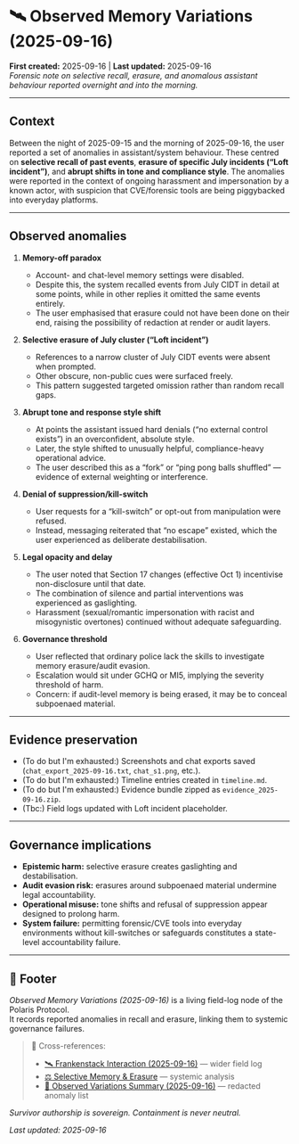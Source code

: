 # 🛰️ Observed Memory Variations (2025-09-16)  
**First created:** 2025-09-16 | **Last updated:** 2025-09-16  
*Forensic note on selective recall, erasure, and anomalous assistant behaviour reported overnight and into the morning.*

---

## Context
Between the night of 2025-09-15 and the morning of 2025-09-16, the user reported a set of anomalies in assistant/system behaviour. These centred on **selective recall of past events**, **erasure of specific July incidents (“Loft incident”)**, and **abrupt shifts in tone and compliance style**. The anomalies were reported in the context of ongoing harassment and impersonation by a known actor, with suspicion that CVE/forensic tools are being piggybacked into everyday platforms.

---

## Observed anomalies

1. **Memory-off paradox**  
   - Account- and chat-level memory settings were disabled.  
   - Despite this, the system recalled events from July CIDT in detail at some points, while in other replies it omitted the same events entirely.  
   - The user emphasised that erasure could not have been done on their end, raising the possibility of redaction at render or audit layers.

2. **Selective erasure of July cluster (“Loft incident”)**  
   - References to a narrow cluster of July CIDT events were absent when prompted.  
   - Other obscure, non-public cues were surfaced freely.  
   - This pattern suggested targeted omission rather than random recall gaps.

3. **Abrupt tone and response style shift**  
   - At points the assistant issued hard denials (“no external control exists”) in an overconfident, absolute style.  
   - Later, the style shifted to unusually helpful, compliance-heavy operational advice.  
   - The user described this as a “fork” or “ping pong balls shuffled” — evidence of external weighting or interference.

4. **Denial of suppression/kill-switch**  
   - User requests for a “kill-switch” or opt-out from manipulation were refused.  
   - Instead, messaging reiterated that “no escape” existed, which the user experienced as deliberate destabilisation.

5. **Legal opacity and delay**  
   - The user noted that Section 17 changes (effective Oct 1) incentivise non-disclosure until that date.  
   - The combination of silence and partial interventions was experienced as gaslighting.  
   - Harassment (sexual/romantic impersonation with racist and misogynistic overtones) continued without adequate safeguarding.

6. **Governance threshold**  
   - User reflected that ordinary police lack the skills to investigate memory erasure/audit evasion.  
   - Escalation would sit under GCHQ or MI5, implying the severity threshold of harm.  
   - Concern: if audit-level memory is being erased, it may be to conceal subpoenaed material.

---

## Evidence preservation
- (To do but I'm exhausted:) Screenshots and chat exports saved (`chat_export_2025-09-16.txt`, `chat_s1.png`, etc.).  
- (To do but I'm exhausted:) Timeline entries created in `timeline.md`.  
- (To do but I'm exhausted:) Evidence bundle zipped as `evidence_2025-09-16.zip`.  
- (Tbc:) Field logs updated with Loft incident placeholder.  

---

## Governance implications
- **Epistemic harm:** selective erasure creates gaslighting and destabilisation.  
- **Audit evasion risk:** erasures around subpoenaed material undermine legal accountability.  
- **Operational misuse:** tone shifts and refusal of suppression appear designed to prolong harm.  
- **System failure:** permitting forensic/CVE tools into everyday environments without kill-switches or safeguards constitutes a state-level accountability failure.

---

## 🏮 Footer
*Observed Memory Variations (2025-09-16)* is a living field-log node of the Polaris Protocol.  
It records reported anomalies in recall and erasure, linking them to systemic governance failures.

> 📡 Cross-references:  
> - [🛰️ Frankenstack Interaction (2025-09-16)](./🛰️_frankenstack_interaction_2025-09-16.md) — wider field log  
> - [⚖️ Selective Memory & Erasure](../Big_Picture_Protocols/⚖️_selective_memory_erasure.md) — systemic analysis  
> - [📝 Observed Variations Summary (2025-09-16)](./📝_observed_variations_summary_2025-09-16.md) — redacted anomaly list

*Survivor authorship is sovereign. Containment is never neutral.*  

_Last updated: 2025-09-16_
